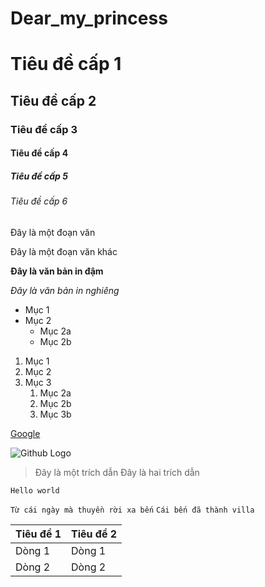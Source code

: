 # Dear_my_princess

# Tiêu đề cấp 1

## Tiêu đề cấp 2

### Tiêu đề cấp 3

#### Tiêu đề cấp 4

##### Tiêu đề cấp 5

###### Tiêu đề cấp 6

Đây là một đoạn văn

Đây là một đoạn văn khác

__Đây là văn bản in đậm__

_Đây là văn bản in nghiêng_

* Mục 1
* Mục 2
  * Mục 2a
  * Mục 2b

1. Mục 1
2. Mục 2
3. Mục 3
   1. Mục 2a
   2. Mục 2b
   3. Mục 3b

[Google](https://www.google.com)

![Github Logo](https://1000logos.net/wp-content/uploads/2021/05/GitHub-logo.png)

> Đây là một trích dẫn
> Đây là hai trích dẫn

`Hello world`

`Từ cái ngày mà thuyền rời xa bến`
`Cái bến đã thành villa`

| Tiêu đề 1 | Tiêu đề 2 |
|-----------|-----------|
| Dòng 1    | Dòng 1    |
| Dòng 2    | Dòng 2    |
